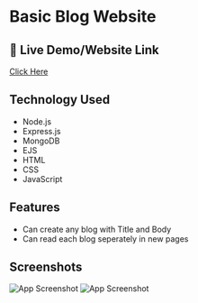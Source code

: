 
# Basic Blog Website


## 🔗 Live Demo/Website Link
[ Click Here ](https://blogsite-czn0.onrender.com)

## Technology Used
- Node.js
- Express.js
- MongoDB
- EJS
- HTML
- CSS
- JavaScript

## Features
- Can create any blog with Title and Body
- Can read each blog seperately in new pages

## Screenshots

![App Screenshot](https://firebasestorage.googleapis.com/v0/b/github-resume-others.appspot.com/o/GitHub%2FBlog%20Website%202.png?alt=media&token=9754024e-80ff-45d5-81a3-059d48163a6f)
![App Screenshot](https://firebasestorage.googleapis.com/v0/b/github-resume-others.appspot.com/o/GitHub%2FBlog%20Website%201.png?alt=media&token=0e535169-6a92-408f-b3bd-f1dad75cb829)
